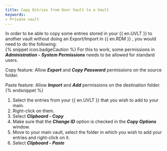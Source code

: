 ```yaml
---
title: Copy Entries from User Vault to a Vault
keywords:
- Private vault
---
```

In order to be able to copy some entries stored in your {{ en.UVLT }} to another vault without doing an Export/Import in {{ en.RDM }} , you would need to do the following:  
{% snippet icon.badgeCaution %}
For this to work, some permissions in ***Administration - System Permissions*** needs to be allowed for standard users.  

Copy feature: Allow ***Export*** and ***Copy Password*** permissions on the source folder.  

Paste feature: Allow ***Import*** and ***Add*** permissions on the destination folder.  
{% endsnippet %}  

1. Select the entries from your {{ en.UVLT }} that you wish to add to your main.
1. Right-click on them.
1. Select ***Clipboard - Copy***
1. Make sure that the ***Change ID*** option is checked in the ***Copy Options*** window.
1. Move to your main vault, select the folder in which you wish to add your entries and right-click on it.
1. Select ***Clipboard - Paste***
